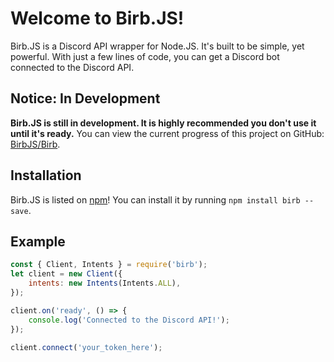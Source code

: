 # Welcome to Birb.JS!
Birb.JS is a Discord API wrapper for Node.JS. It's built to be simple, yet powerful. With just a few lines of code, you can get a Discord bot connected to the Discord API.

## Notice: In Development
**Birb.JS is still in development. It is highly recommended you don't use it until it's ready.** You can view the current progress of this project on GitHub: [BirbJS/Birb](https://github.com/BirbJS/Birb).

## Installation
Birb.JS is listed on [npm](https://www.npmjs.com/package/birb)! You can install it by running `npm install birb --save`.

## Example
```js
const { Client, Intents } = require('birb');
let client = new Client({
    intents: new Intents(Intents.ALL),
});

client.on('ready', () => {
    console.log('Connected to the Discord API!');
});

client.connect('your_token_here');
```
